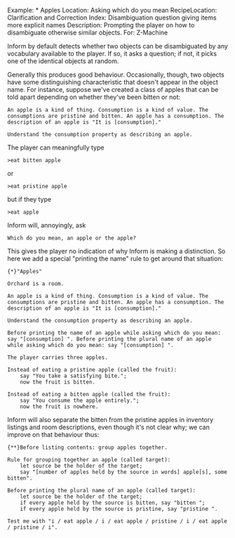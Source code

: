 Example: * Apples
Location: Asking which do you mean
RecipeLocation: Clarification and Correction
Index: Disambiguation question giving items more explicit names
Description: Prompting the player on how to disambiguate otherwise similar objects.
For: Z-Machine

  
Inform by default detects whether two objects can be disambiguated by any vocabulary available to the player. If so, it asks a question; if not, it picks one of the identical objects at random.

  
Generally this produces good behaviour. Occasionally, though, two objects have some distinguishing characteristic that doesn't appear in the object name. For instance, suppose we've created a class of apples that can be told apart depending on whether they've been bitten or not:

  

``` inform7
An apple is a kind of thing. Consumption is a kind of value. The consumptions are pristine and bitten. An apple has a consumption. The description of an apple is "It is [consumption]."

Understand the consumption property as describing an apple.
```

  
The player can meaningfully type

  

``` transcript
>eat bitten apple
```

  
or

  

``` transcript
>eat pristine apple
```

  
but if they type

  

``` transcript
>eat apple
```

  
Inform will, annoyingly, ask

  

``` inform7
Which do you mean, an apple or the apple?
```

  
This gives the player no indication of why Inform is making a distinction. So here we add a special "printing the name" rule to get around that situation:

  

``` inform7
{*}"Apples"

Orchard is a room.

An apple is a kind of thing. Consumption is a kind of value. The consumptions are pristine and bitten. An apple has a consumption. The description of an apple is "It is [consumption]."

Understand the consumption property as describing an apple.

Before printing the name of an apple while asking which do you mean: say "[consumption] ". Before printing the plural name of an apple while asking which do you mean: say "[consumption] ".

The player carries three apples.

Instead of eating a pristine apple (called the fruit):
	say "You take a satisfying bite.";
	now the fruit is bitten.

Instead of eating a bitten apple (called the fruit):
	say "You consume the apple entirely.";
	now the fruit is nowhere.
```

  
Inform will also separate the bitten from the pristine apples in inventory listings and room descriptions, even though it's not clear why; we can improve on that behaviour thus:

  

``` inform7
{**}Before listing contents: group apples together.

Rule for grouping together an apple (called target):
	let source be the holder of the target;
	say "[number of apples held by the source in words] apple[s], some bitten".

Before printing the plural name of an apple (called target):
	let source be the holder of the target;
	if every apple held by the source is bitten, say "bitten ";
	if every apple held by the source is pristine, say "pristine ".

Test me with "i / eat apple / i / eat apple / pristine / i / eat apple / pristine / i".
```

